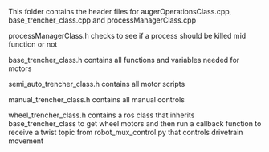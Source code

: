 This folder contains the header files for augerOperationsClass.cpp, base_trencher_class.cpp and processManagerClass.cpp

processManagerClass.h checks to see if a process should be killed mid function or not

base_trencher_class.h contains all functions and variables needed for motors

semi_auto_trencher_class.h contains all motor scripts

manual_trencher_class.h contains all manual controls

wheel_trencher_class.h contains a ros class that inherits base_trencher_class to get wheel motors and then run a callback function
to receive a twist topic from robot_mux_control.py that controls drivetrain movement